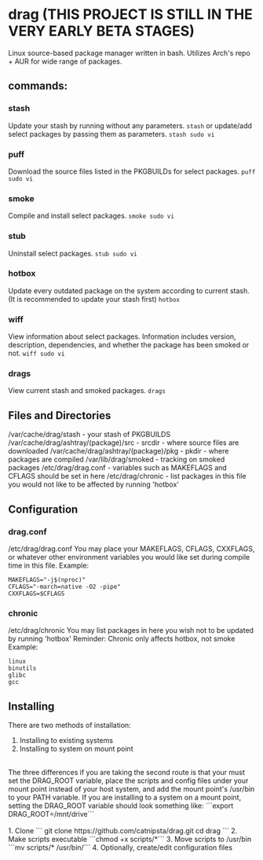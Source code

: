# drag (THIS PROJECT IS STILL IN THE VERY EARLY BETA STAGES)
Linux source-based package manager written in bash.
Utilizes Arch's repo + AUR for wide range of packages.
## commands:
### stash
Update your stash by running without any parameters.
```stash```
or update/add select packages by passing them as parameters.
```stash sudo vi```
### puff
Download the source files listed in the PKGBUILDs for select packages.
```puff sudo vi```
### smoke
Compile and install select packages.
```smoke sudo vi```
### stub
Uninstall select packages.
```stub sudo vi```
### hotbox
Update every outdated package on the system according to current stash.
(It is recommended to update your stash first)
```hotbox```
### wiff
View information about select packages.
Information includes version, description, dependencies, and whether the package has been smoked or not.
```wiff sudo vi```
### drags
View current stash and smoked packages.
```drags```
## Files and Directories
/var/cache/drag/stash                 - your stash of PKGBUILDS
/var/cache/drag/ashtray/(package)/src - srcdir - where source files are downloaded
/var/cache/drag/ashtray/(package)/pkg - pkdir  - where packages are compiled
/var/lib/drag/smoked                  - tracking on smoked packages
/etc/drag/drag.conf                   - variables such as MAKEFLAGS and CFLAGS should be set in here
/etc/drag/chronic                     - list packages in this file you would not like to be affected by running 'hotbox'
## Configuration
### drag.conf
/etc/drag/drag.conf
You may place your MAKEFLAGS, CFLAGS, CXXFLAGS, or whatever other environment variables you would like set during compile time in this file.
Example:
```
MAKEFLAGS="-j$(nproc)"
CFLAGS="-march=native -O2 -pipe"
CXXFLAGS=$CFLAGS
```
### chronic
/etc/drag/chronic
You may list packages in here you wish not to be updated by running 'hotbox'
Reminder: Chronic only affects hotbox, not smoke
Example:
```
linux
binutils
glibc
gcc
```
## Installing
There are two methods of installation:
  1. Installing to existing systems
  2. Installing to system on mount point
<br>
The three differences if you are taking the second route is that your must set the DRAG_ROOT variable, place the scripts and config files under your mount point instead of your host system, and add the mount point's /usr/bin to your PATH variable.
If you are installing to a system on a mount point, setting the DRAG_ROOT variable should look something like:
```export DRAG_ROOT=/mnt/drive```
<br>
<br>
1. Clone
```
git clone https://github.com/catnipsta/drag.git
cd drag
```
2. Make scripts executable
```chmod +x scripts/*```
3. Move scripts to /usr/bin
```mv scripts/* /usr/bin/```
4. Optionally, create/edit configuration files
